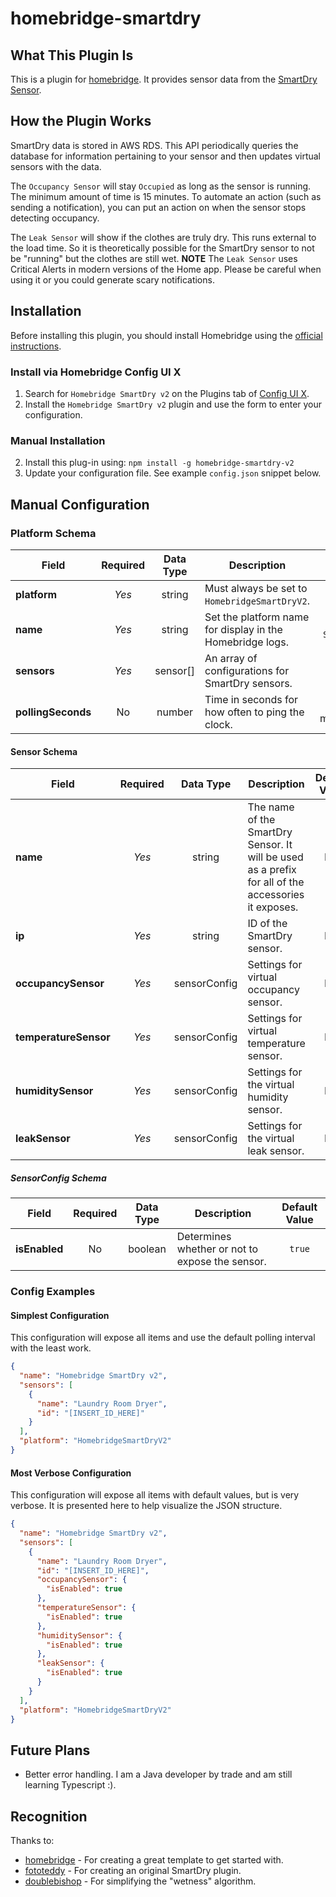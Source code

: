 # homebridge-smartdry

## What This Plugin Is
This is a plugin for [homebridge](https://github.com/homebridge/homebridge). It provides sensor data from the [SmartDry Sensor](https://www.connectedlifelabs.com/meetsmartdry).

## How the Plugin Works
SmartDry data is stored in AWS RDS. This API periodically queries the database for information pertaining to your sensor and then updates
virtual sensors with the data.

The `Occupancy Sensor` will stay `Occupied` as long as the sensor is running. The minimum amount of time is 15 minutes. To automate an
action (such as sending a notification), you can put an action on when the sensor stops detecting occupancy.

The `Leak Sensor` will show if the clothes are truly dry. This runs external to the load time. So it is theoretically possible for the
SmartDry sensor to not be "running" but the clothes are still wet. **NOTE** The `Leak Sensor` uses Critical Alerts in modern versions of the
Home app. Please be careful when using it or you could generate scary notifications.

## Installation

Before installing this plugin, you should install Homebridge using the [official instructions](https://github.com/homebridge/homebridge/wiki).

### Install via Homebridge Config UI X
1. Search for `Homebridge SmartDry v2` on the Plugins tab of [Config UI X](https://www.npmjs.com/package/homebridge-config-ui-x).
2. Install the `Homebridge SmartDry v2` plugin and use the form to enter your configuration.

### Manual Installation
2. Install this plug-in using: `npm install -g homebridge-smartdry-v2`
3. Update your configuration file. See example `config.json` snippet below.
## Manual Configuration
### Platform Schema

| Field | Required | Data Type | Description                   | Default Value |
| ------| :------: | :--------: | ----------------------------- | :----------: |
| **platform** | *Yes* | string | Must always be set to `HomebridgeSmartDryV2`.| N/A |
| **name** | *Yes* | string | Set the platform name for display in the Homebridge logs. | `Homebridge SmartDry v2` |
| **sensors** | *Yes* | sensor[] | An array of configurations for SmartDry sensors. | N/A |
| **pollingSeconds**| No | number | Time in seconds for how often to ping the clock. | `30` (30000 milliseconds) |

#### Sensor Schema

| Field | Required | Data Type | Description                   | Default Value |
| ------| :------: | :-------: | ----------------------------- | :-----------: |
| **name** | *Yes* | string | The name of the SmartDry Sensor. It will be used as a prefix for all of the accessories it exposes. | N/A |
| **ip** | *Yes* | string | ID of the SmartDry sensor. | N/A |
| **occupancySensor** | *Yes* | sensorConfig | Settings for virtual occupancy sensor. | N/A |
| **temperatureSensor** | *Yes* | sensorConfig | Settings for virtual temperature sensor. | N/A |
| **humiditySensor** | *Yes* | sensorConfig | Settings for the virtual humidity sensor. | N/A |
| **leakSensor** | *Yes* | sensorConfig | Settings for the virtual leak sensor. | N/A |

##### SensorConfig Schema

| Field | Required | Data Type | Description                   | Default Value |
| ------| :------: | :-------: | ----------------------------- | :-----------: |
| **isEnabled** | No | boolean | Determines whether or not to expose the sensor. | `true` |

### Config Examples

#### Simplest Configuration

This configuration will expose all items and use the default polling interval with the least work.

```json
{
  "name": "Homebridge SmartDry v2",
  "sensors": [
    {
      "name": "Laundry Room Dryer",
      "id": "[INSERT_ID_HERE]"
    }
  ],
  "platform": "HomebridgeSmartDryV2"
}
```

#### Most Verbose Configuration

This configuration will expose all items with default values, but is very verbose. It is presented here to help visualize the JSON structure.


```json
{
  "name": "Homebridge SmartDry v2",
  "sensors": [
    {
      "name": "Laundry Room Dryer",
      "id": "[INSERT_ID_HERE]",
      "occupancySensor": {
        "isEnabled": true
      },
      "temperatureSensor": {
        "isEnabled": true
      },
      "humiditySensor": {
        "isEnabled": true
      },
      "leakSensor": {
        "isEnabled": true
      }
    }
  ],
  "platform": "HomebridgeSmartDryV2"
}
```
## Future Plans
- Better error handling. I am a Java developer by trade and am still learning Typescript :).

## Recognition
Thanks to:

* [homebridge](https://github.com/homebridge/homebridge-plugin-template) - For creating a great template to get started with.
* [fototeddy](https://github.com/ablyler/homebridge-smartdry) - For creating an original SmartDry plugin.
* [doublebishop](https://community.home-assistant.io/t/clothes-dryer-automations/149017/76) - For simplifying the "wetness" algorithm.
